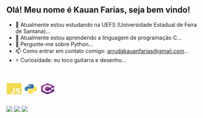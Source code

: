 ## Olá! Meu nome é Kauan Farias, seja bem vindo!

- 🔭 Atualmente estou estudando na UEFS (Universidade Estadual de Feira de Santana)...
- 🌱 Atualmente estou aprendendo a linguagem de programação C...
- 💬 Pergunte-me sobre Python...
- 📫 Como entrar em contato comigo: arrudakauanfarias@gmail.com...
- ⚡ Curiosidade: eu toco guitarra e desenho...

##

<div style="display: inline_block"><br>
  <img align="center" alt="Rafa-Js" height="30" width="40" src="https://raw.githubusercontent.com/devicons/devicon/master/icons/javascript/javascript-plain.svg">
  <img align="center" alt="Rafa-Python" height="30" width="40" src="https://raw.githubusercontent.com/devicons/devicon/master/icons/python/python-original.svg">
  <img align="center" alt="Rafa-Csharp" height="30" width="40" src="https://raw.githubusercontent.com/devicons/devicon/master/icons/csharp/csharp-original.svg">
</div>

##

<div> 

  <a href="https://instagram.com/kauanfarias.png" target="_blank"><img src="https://img.shields.io/badge/-Instagram-%23E4405F?style=for-the-badge&logo=instagram&logoColor=white" target="_blank"></a>
  <a href = "arrudakauanfarias@gmail.com"><img src="https://img.shields.io/badge/-Gmail-%23333?style=for-the-badge&logo=gmail&logoColor=white" target="_blank"></a>
  <a href="https://www.linkedin.com/in/kauan-farias-b67b7916a/" target="_blank"><img src="https://img.shields.io/badge/-LinkedIn-%230077B5?style=for-the-badge&logo=linkedin&logoColor=white" target="_blank"></a> 
  
</div>


